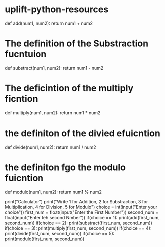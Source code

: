 # uplift-python-resources
def add(num1, num2):
    return num1 + num2

# The definition of the Substraction fucntuion


def substract(num1, num2):
    return num1 - num2

# The deficintion of the multiply ficntion


def multiply(num1, num2):
    return num1 * num2

# the definiton of the divied efuicntion


def divide(num1, num2):
    return num1 / num2

# the definiton fgo the modulo fuicntion


def modulo(num1, num2):
    return num1 % num2


print("Calculator")
print("Write 1 for Addition, 2 for Substraction, 3 for Multiplication, 4 for Division, 5 for Modulo")
choice = int(input("Enter your choice"))
first_num = float(input("Enter the First Number"))
second_num = float(input("Enter teh second Nmber"))
if(choice == 1):
    print(add(first_num, second_num))
if(choice == 2):
    print(substract(first_num, second_num))
if(choice == 3):
    print(multiply(first_num, second_num))
if(choice == 4):
    print(divide(first_num, second_num))
if(choice == 5):
    print(modulo(first_num, second_num))
